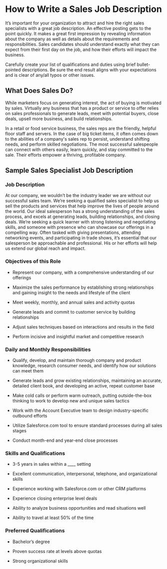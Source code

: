 # How to Write a Sales Job Description

It’s important for your organization to attract and hire the right sales specialists with a great job description. An effective posting gets to the point quickly. It makes a great first impression by revealing information about the company as well as details about the requirements and responsibilities. Sales candidates should understand exactly what they can expect from their first day on the job, and how their efforts will impact the business.

Carefully create your list of qualifications and duties using brief bullet-pointed descriptions. Be sure the end result aligns with your expectations and is clear of any/all typos or other issues.
## What Does Sales Do?

While marketers focus on generating interest, the act of buying is motivated by sales. Virtually any business that has a product or service to offer relies on sales professionals to generate leads, meet with potential buyers, close deals, upsell more business, and build relationships.

In a retail or food service business, the sales reps are the friendly, helpful floor staff and servers. In the case of big ticket items, it often comes down to the abilities of a company's sales rep to persist, understand shifting needs, and perform skilled negotiations. The most successful salespeople can connect with others easily, learn quickly, and stay committed to the sale. Their efforts empower a thriving, profitable company.
## Sample Sales Specialist Job Description

### Job Description

At our company, we wouldn’t be the industry leader we are without our successful sales team. We’re seeking a qualified sales specialist to help us sell the products and services that help improve the lives of people around the world. Our ideal salesperson has a strong understanding of the sales process, and excels at generating leads, building relationships, and closing deals. We’re seeking a quick learner with strong listening and negotiating skills, and someone with presence who can showcase our offerings in a compelling way. Often tasked with giving presentations, attending networking events, and participating in trade shows, it’s essential that our salesperson be approachable and professional. His or her efforts will help us extend our global reach and impact.

### Objectives of this Role

* Represent our company, with a comprehensive understanding of our offerings

* Maximize the sales performance by establishing strong relationships and gaining insight to the needs and lifestyle of the client

* Meet weekly, monthly, and annual sales and activity quotas

* Generate leads and commit to customer service by building relationships

* Adjust sales techniques based on interactions and results in the field

* Perform incisive and insightful market and competitive research

### Daily and Monthly Responsibilities

* Qualify, develop, and maintain thorough company and product knowledge, research consumer needs, and identify how our solutions can meet them

* Generate leads and grow existing relationships, maintaining an accurate, detailed client book, and developing an active, repeat customer base

* Make cold calls or perform warm outreach, putting outside-the-box thinking to work to develop new and unique sales tactics

* Work with the Account Executive team to design industry-specific outbound efforts

* Utilize Salesforce.com tool to ensure standard processes during all sales stages

* Conduct month-end and year-end close processes

### Skills and Qualifications

* 3-5 years in sales within a ____ setting

* Excellent communication, interpersonal, telephone, and organizational skills

* Experience working with Salesforce.com or other CRM platforms

* Experience closing enterprise level deals

* Ability to analyze business opportunities and read situations well

* Ability to travel at least 50% of the time

### Preferred Qualifications

* Bachelor’s degree

* Proven success rate at levels above quotas

* Strong organizational skills

